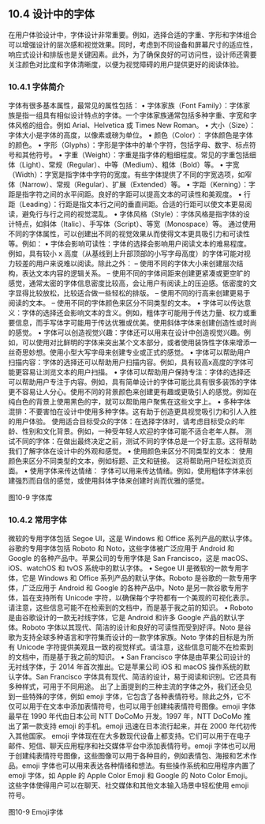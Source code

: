 ## 10.4 设计中的字体

在用户体验设计中，字体设计非常重要。例如，选择合适的字重、字形和字体组合可以增强设计的层次感和视觉效果。同时，考虑到不同设备和屏幕尺寸的适应性，响应式设计和排版也是关键因素。此外，为了确保良好的可访问性，设计师还需要关注颜色对比度和字体清晰度，以便为视觉障碍的用户提供更好的阅读体验。

### 10.4.1 字体简介

字体有很多基本属性，最常见的属性包括：
•	字体家族（Font Family）：字体家族是指一组具有相似设计特点的字体。一个字体家族通常包括多种字重、字宽和字体风格的组合。例如 Arial、Helvetica 或 Times New Roman。
•	大小（Size）： 字体大小是字体的高度，以像素或磅为单位。
•	颜色（Color）： 字体颜色是字体的颜色。
•	字形（Glyphs）：字形是字体中的单个字符，包括字母、数字、标点符号和其他符号。
•	字重（Weight）：字重是指字体的粗细程度。常见的字重包括细体（Light）、常规（Regular）、中等（Medium）、粗体（Bold）等。
•	字宽（Width）：字宽是指字体中字符的宽度。有些字体提供了不同的字宽选项，如窄体（Narrow）、常规（Regular）、扩展（Extended）等。
•	字距（Kerning）：字距是指字符之间的水平间距。良好的字距可以提高文本的可读性和美观度。
•	行距（Leading）：行距是指文本行之间的垂直间距。合适的行距可以使文本更易阅读，避免行与行之间的视觉混乱。
•	字体风格（Style）：字体风格是指字体的设计特点，如斜体（Italic）、手写体（Script）、等宽（Monospace）等。
通过使用不同的字体属性，可以创建出不同的视觉效果从而使得文本更具吸引力和可读性等。例如：
•	字体会影响可读性：字体的选择会影响用户阅读文本的难易程度。例如，具有较小 x 高度（从基线到上升部顶部的小写字母高度）的字体可能对视力较差的用户来说难以阅读。除此之外：
–	使用不同的字体大小来创建层次结构，表达文本内容的逻辑关系。
–	使用不同的字体间距来创建更紧凑或更空旷的感觉，通常太密的字体信息密度比较高，会让用户有阅读上的压迫感。低密度的文字显得比较放松，比较适合做一些轻松的排版。
–	使用不同的行高来创建更易于阅读的文本。
–	使用不同的字体颜色来区分不同类型的文本。
•	字体可以传达意义：字体的选择还会影响文本的含义。例如，粗体字可能用于传达力量、权力或重要信息，而手写体字可能用于传达优雅或优美。使用斜体字体来创建创造性或时尚的感觉。
•	字体可以创造视觉兴趣：字体还可以用来在设计中创造视觉兴趣。例如，可以使用对比鲜明的字体来突出某个文本部分，或者使用装饰性字体来增添一丝奇思妙想。使用小型大写字母来创建专业或正式的感觉。
•	字体可以帮助用户扫描内容：字体的选择还可以帮助用户扫描内容。例如，具有较高x高度的字体可能更容易让浏览文本的用户扫描。 
•	字体可以帮助用户保持专注：字体的选择还可以帮助用户专注于内容。例如，具有简单设计的字体可能比具有很多装饰的字体更不容易让人分心。使用不同的背景颜色来创建更有趣或更吸引人的感觉。例如在纯白色的背景上使用黑色的字，就可以帮助用户聚焦在这些文字上。
•	多种字体混排：不要害怕在设计中使用多种字体。这有助于创造更具视觉吸引力和引人入胜的用户体验。 使用适合目标受众的字体：在选择字体时，请考虑目标受众的年龄、性别和文化背景。例如，一种受年轻人欢迎的字体可能不适合老年人群。 测试不同的字体：在做出最终决定之前，测试不同的字体总是一个好主意。这将帮助我们了解字体在设计中的外观和感觉。
•	使用颜色来区分不同类型的文本： 使用颜色来区分不同类型的文本，例如标题、正文和链接。 这将帮助用户轻松浏览页面。
•	使用字体来传达情绪： 字体可以用来传达情绪。例如，使用粗体字体来创建强烈而自信的感觉，或使用斜体字体来创建时尚而优雅的感觉。
 
图10-9 字体库

### 10.4.2 常用字体 

微软的专用字体包括 Segoe UI，这是 Windows 和 Office 系列产品的默认字体。谷歌的专用字体包括 Roboto 和 Noto，这些字体被广泛应用于 Android 和 Google 的各种产品中。苹果公司的专用字体是 San Francisco，这是 macOS、iOS、watchOS 和 tvOS 系统中的默认字体。
•	Segoe UI 是微软的一款专用字体，它是 Windows 和 Office 系列产品的默认字体。Roboto 是谷歌的一款专用字体，广泛应用于 Android 和 Google 的各种产品中。Noto 是另一款谷歌专用字体，旨在支持所有 Unicode 字符，以确保每个字符都有一个美观的可视化表示。请注意，这些信息可能不在检索到的文档中，而是基于我之前的知识。
•	Roboto 是由谷歌设计的一款无衬线字体，它是 Android 和许多 Google 产品的默认字体。Roboto 字体以其现代、简洁的设计和良好的可读性而受到好评。Noto 是谷歌为支持全球多种语言和字符集而设计的一款字体家族。Noto 字体的目标是为所有 Unicode 字符提供美观且一致的视觉样式。请注意，这些信息可能不在检索到的文档中，而是基于我之前的知识。
•	San Francisco 字体是由苹果公司设计的无衬线字体，于 2014 年首次推出。它是苹果公司 iOS 和 macOS 操作系统的默认字体。San Francisco 字体具有现代、简洁的设计，易于阅读和识别。它还具有多种样式，可用于不同用途。
出了上面提到的三种主流的字体之外，我们还会见到一些特殊的字体，例如 emoji 字体，它包含了各种表情符号。除此之外，它不仅可以用于在文本中添加表情符号，也可以用于创建纯表情符号图像。emoji 字体最早在 1990 年代由日本公司 NTT DoCoMo 开发。1997 年，NTT DoCoMo 推出了第一款支持 emoji 的手机。emoji 迅速在日本流行起来，并在 2000 年代初传入其他国家。
emoji 字体现在在大多数现代设备上都支持。它们可以用于在电子邮件、短信、聊天应用程序和社交媒体平台中添加表情符号。emoji 字体也可以用于创建纯表情符号图像，这些图像可以用于各种目的，例如表情包、海报和艺术作品。emoji 字体也可以用来表达各种情绪和想法。有些操作系统和应用程序内置了 emoji 字体，如 Apple 的 Apple Color Emoji 和 Google 的 Noto Color Emoji。这些字体使得用户可以在聊天、社交媒体和其他文本输入场景中轻松使用 emoji 符号。
 
图10-9 Emoji字体

